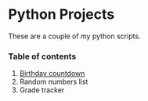 # Python Projects

These are a couple of my python scripts.

### Table of contents
1. [Birthday countdown](python_coding/birthday_countdown)
2. Random numbers list
3. Grade tracker


